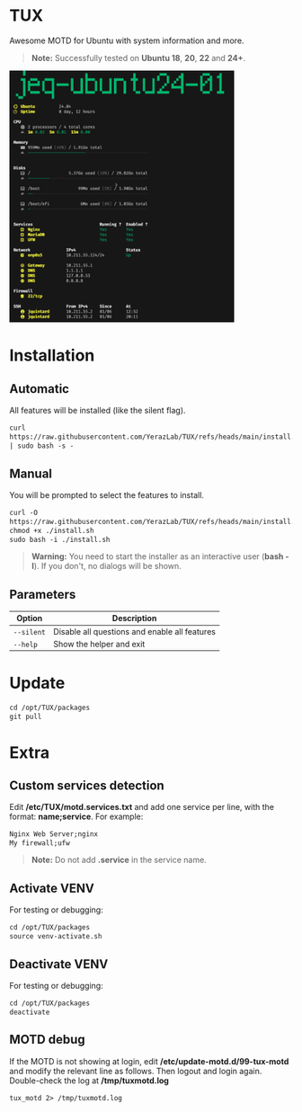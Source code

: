 # TUX
Awesome MOTD for Ubuntu with system information and more.

> **Note:** Successfully tested on **Ubuntu 18**, **20**, **22** and **24+**.

<img src="https://raw.githubusercontent.com/YerazLab/TUX/refs/heads/main/ressources/screenshot.png" width="400">


# Installation

## Automatic
All features will be installed (like the silent flag).

    curl https://raw.githubusercontent.com/YerazLab/TUX/refs/heads/main/install.sh | sudo bash -s -


## Manual
You will be prompted to select the features to install.

    curl -O https://raw.githubusercontent.com/YerazLab/TUX/refs/heads/main/install.sh
    chmod +x ./install.sh
    sudo bash -i ./install.sh

> **Warning:** You need to start the installer as an interactive user (**bash -I**). If you don't, no dialogs will be shown.

## Parameters

| Option | Description |
|-|-|
| `--silent` | Disable all questions and enable all features |
| `--help` | Show the helper and exit |

  
# Update

    cd /opt/TUX/packages
    git pull


# Extra

## Custom services detection

Edit **/etc/TUX/motd.services.txt** and add one service per line, with the format: **name;service**. For example:

    Nginx Web Server;nginx
    My firewall;ufw

> **Note:** Do not add **.service** in the service name.

## Activate VENV

For testing or debugging:

    cd /opt/TUX/packages
    source venv-activate.sh

## Deactivate VENV

For testing or debugging:

    cd /opt/TUX/packages
    deactivate


## MOTD debug

If the MOTD is not showing at login, edit **/etc/update-motd.d/99-tux-motd** and modify the relevant line as follows. Then logout and login again. Double-check the log at **/tmp/tuxmotd.log**

    tux_motd 2> /tmp/tuxmotd.log